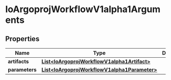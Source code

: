 

# IoArgoprojWorkflowV1alpha1Arguments


## Properties

Name | Type | Description | Notes
------------ | ------------- | ------------- | -------------
**artifacts** | [**List&lt;IoArgoprojWorkflowV1alpha1Artifact&gt;**](IoArgoprojWorkflowV1alpha1Artifact.md) |  |  [optional]
**parameters** | [**List&lt;IoArgoprojWorkflowV1alpha1Parameter&gt;**](IoArgoprojWorkflowV1alpha1Parameter.md) |  |  [optional]



